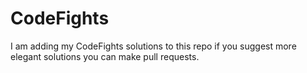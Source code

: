 # CodeFights
I am adding my CodeFights solutions to this repo if you suggest more elegant solutions you can make pull requests.
